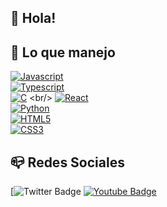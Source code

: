 ## 👋 Hola!

## 🌱 Lo que manejo

[![Javascript](https://img.shields.io/badge/-Javascript-ffff00?style=for-the-badge&labelColor=black&logo=javascript&logoColor=61DBF)](https://developer.mozilla.org/es/docs/Web/JavaScript)
<br>
[![Typescript](https://img.shields.io/badge/-Typescript-188acc?style=for-the-badge&labelColor=black&logo=typescript&logoColor=188acc)](https://www.typescriptlang.org/)
<br>
[![C](https://img.shields.io/badge/-C-76bcd6?style=for-the-badge&labelColor=black&logo=c&logoColor=61DBF)](https://es.wikipedia.org/wiki/C_(lenguaje_de_programaci%C3%B3n))
<br/>
[![React](https://img.shields.io/badge/-React-61DBFB?style=for-the-badge&labelColor=black&logo=react&logoColor=61DBF)](https://reactjs.org/)
<br/>
[![Python](https://img.shields.io/badge/-Python-245f7d?style=for-the-badge&labelColor=black&logo=python&logoColor=61DBF)](https://www.python.org/)
<br/>
[![HTML5](https://img.shields.io/badge/-HTML5-cc770e?style=for-the-badge&labelColor=black&logo=html5&logoColor=61DBF)](https://html5.org/)
<br/>
[![CSS3](https://img.shields.io/badge/-CSS3-2965f1?style=for-the-badge&labelColor=black&logo=css3&logoColor=61DBF)](http://css3.com/)

## 📪 Redes Sociales

[![Twitter Badge](https://img.shields.io/badge/-Twitter-1ca0f1?style=flat&labelColor=1ca0f1&logo=twitter&logoColor=white&link=https://twitter.com/Skloahh) [![Youtube Badge](https://img.shields.io/badge/-Youtube-e74c3c?style=flat&labelColor=e74c3c&logo=youtube&logoColor=white)](https://www.youtube.com/channel/UC2uybb-GJRDZ3OrL1K6G5Qg)
